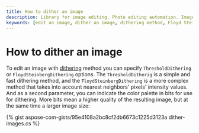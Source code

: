 ```yaml
---
title: How to dither an image
description: Library for image editing. Photo editing automation. Image manipulation by NET (C#) program. Dither an image.
keywords: [edit an image, dither an image, dithering method, Floyd Steinberg Dithering]
---
```


# How to dither an image

To edit an image with [dithering](https://reference.aspose.com/imaging/net/aspose.imaging/ditheringmethod/) method you can specify `ThresholdDithering` or `FloydSteinbergDithering` options.
The `ThresholdDitherig` is a simple and fast dithering method, and the `FloydSteinbergDithering` is a more complex method that takes into account nearest neighbors' pixels' intensity values. And as a second parameter, you can indicate the color palette in bits for use for dithering. More bits mean a higher quality of the resulting image, but at the same time a larger image size:

{% gist aspose-com-gists/95e4108a2bc8cf2db6673c1225d3123a dither-images.cs %}
